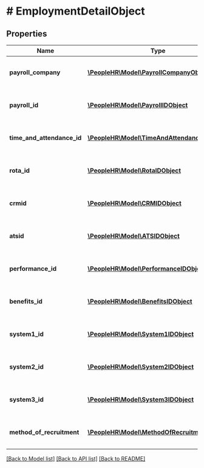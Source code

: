 # # EmploymentDetailObject

## Properties

Name | Type | Description | Notes
------------ | ------------- | ------------- | -------------
**payroll_company** | [**\PeopleHR\Model\PayrollCompanyObject**](PayrollCompanyObject.md) | PayrollCompany contain displayValue and FieldHistory array values | [optional]
**payroll_id** | [**\PeopleHR\Model\PayrollIDObject**](PayrollIDObject.md) | PayrollID contain displayValue and FieldHistory array values | [optional]
**time_and_attendance_id** | [**\PeopleHR\Model\TimeAndAttendanceIDObject**](TimeAndAttendanceIDObject.md) | TimeAndAttendanceID contain displayValue and FieldHistory array values | [optional]
**rota_id** | [**\PeopleHR\Model\RotaIDObject**](RotaIDObject.md) | RotaID contain displayValue and FieldHistory array values | [optional]
**crmid** | [**\PeopleHR\Model\CRMIDObject**](CRMIDObject.md) | CRMID contain displayValue and FieldHistory array values | [optional]
**atsid** | [**\PeopleHR\Model\ATSIDObject**](ATSIDObject.md) | ATSID contain displayValue and FieldHistory array values | [optional]
**performance_id** | [**\PeopleHR\Model\PerformanceIDObject**](PerformanceIDObject.md) | PerformanceID contain displayValue and FieldHistory array values | [optional]
**benefits_id** | [**\PeopleHR\Model\BenefitsIDObject**](BenefitsIDObject.md) | BenefitsID contain displayValue and FieldHistory array values | [optional]
**system1_id** | [**\PeopleHR\Model\System1IDObject**](System1IDObject.md) | System1ID contain displayValue and FieldHistory array values | [optional]
**system2_id** | [**\PeopleHR\Model\System2IDObject**](System2IDObject.md) | System2ID contain displayValue and FieldHistory array values | [optional]
**system3_id** | [**\PeopleHR\Model\System3IDObject**](System3IDObject.md) | System3ID contain displayValue and FieldHistory array values | [optional]
**method_of_recruitment** | [**\PeopleHR\Model\MethodOfRecruitmentObject**](MethodOfRecruitmentObject.md) | MethodOfRecruitment contain displayValue and FieldHistory array values | [optional]

[[Back to Model list]](../../README.md#models) [[Back to API list]](../../README.md#endpoints) [[Back to README]](../../README.md)
